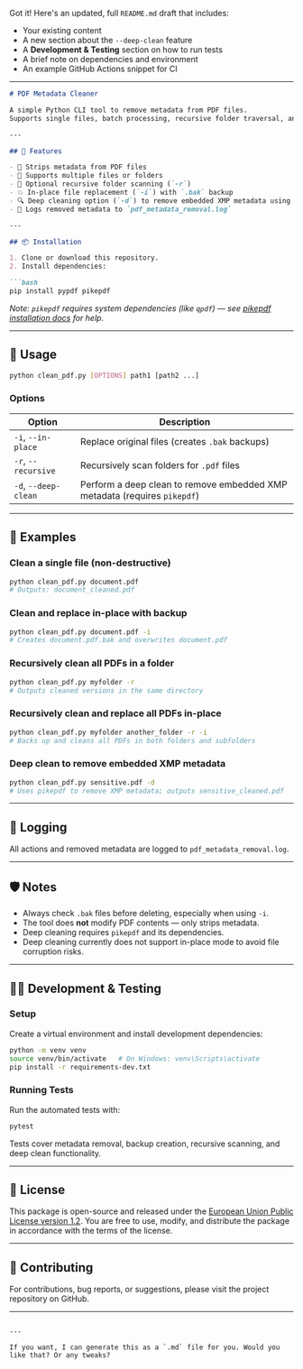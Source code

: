Got it! Here's an updated, full `README.md` draft that includes:

* Your existing content
* A new section about the `--deep-clean` feature
* A **Development & Testing** section on how to run tests
* A brief note on dependencies and environment
* An example GitHub Actions snippet for CI

---

````markdown
# PDF Metadata Cleaner

A simple Python CLI tool to remove metadata from PDF files.  
Supports single files, batch processing, recursive folder traversal, and in-place replacement with automatic backup.

---

## 🚀 Features

- 🧼 Strips metadata from PDF files  
- 📁 Supports multiple files or folders  
- 🔁 Optional recursive folder scanning (`-r`)  
- 💥 In-place file replacement (`-i`) with `.bak` backup  
- 🔍 Deep cleaning option (`-d`) to remove embedded XMP metadata using `pikepdf`  
- 📝 Logs removed metadata to `pdf_metadata_removal.log`  

---

## 📦 Installation

1. Clone or download this repository.  
2. Install dependencies:

```bash
pip install pypdf pikepdf
````

*Note: `pikepdf` requires system dependencies (like `qpdf`) — see [pikepdf installation docs](https://pikepdf.readthedocs.io/en/latest/installation.html) for help.*

---

## 🔧 Usage

```bash
python clean_pdf.py [OPTIONS] path1 [path2 ...]
```

### Options

| Option               | Description                                                               |
| -------------------- | ------------------------------------------------------------------------- |
| `-i`, `--in-place`   | Replace original files (creates `.bak` backups)                           |
| `-r`, `--recursive`  | Recursively scan folders for `.pdf` files                                 |
| `-d`, `--deep-clean` | Perform a deep clean to remove embedded XMP metadata (requires `pikepdf`) |

---

## 📂 Examples

### Clean a single file (non-destructive)

```bash
python clean_pdf.py document.pdf
# Outputs: document_cleaned.pdf
```

### Clean and replace in-place with backup

```bash
python clean_pdf.py document.pdf -i
# Creates document.pdf.bak and overwrites document.pdf
```

### Recursively clean all PDFs in a folder

```bash
python clean_pdf.py myfolder -r
# Outputs cleaned versions in the same directory
```

### Recursively clean and replace all PDFs in-place

```bash
python clean_pdf.py myfolder another_folder -r -i
# Backs up and cleans all PDFs in both folders and subfolders
```

### Deep clean to remove embedded XMP metadata

```bash
python clean_pdf.py sensitive.pdf -d
# Uses pikepdf to remove XMP metadata; outputs sensitive_cleaned.pdf
```

---

## 📝 Logging

All actions and removed metadata are logged to `pdf_metadata_removal.log`.

---

## 🛡 Notes

* Always check `.bak` files before deleting, especially when using `-i`.
* The tool does **not** modify PDF contents — only strips metadata.
* Deep cleaning requires `pikepdf` and its dependencies.
* Deep cleaning currently does not support in-place mode to avoid file corruption risks.

---

## 👩‍💻 Development & Testing

### Setup

Create a virtual environment and install development dependencies:

```bash
python -m venv venv
source venv/bin/activate   # On Windows: venv\Scripts\activate
pip install -r requirements-dev.txt
```

### Running Tests

Run the automated tests with:

```bash
pytest
```

Tests cover metadata removal, backup creation, recursive scanning, and deep clean functionality.

---

## 📃 License

This package is open-source and released under the [European Union Public License version 1.2](https://joinup.ec.europa.eu/collection/eupl/eupl-text-eupl-12).
You are free to use, modify, and distribute the package in accordance with the terms of the license.

---

## 🙌 Contributing

For contributions, bug reports, or suggestions, please visit the project repository on GitHub.

---

```

---

If you want, I can generate this as a `.md` file for you. Would you like that? Or any tweaks?
```

